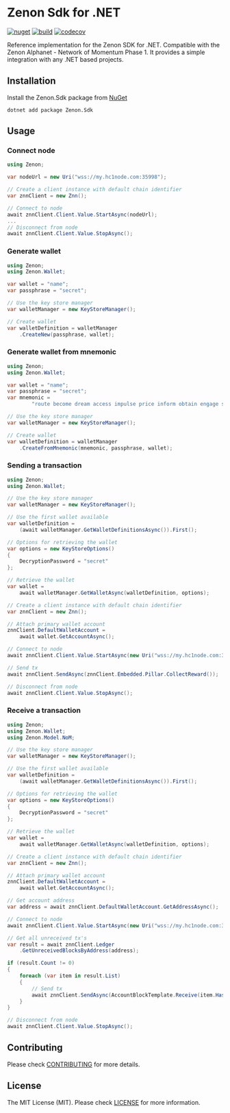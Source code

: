 # Zenon Sdk for .NET

[![nuget](https://img.shields.io/nuget/v/Zenon.Sdk)](https://nuget.org/packages/Zenon.Sdk) [![build](https://img.shields.io/github/actions/workflow/status/kingGorrin/znn_sdk_csharp/publish.yml?branch=main)](https://github.com/KingGorrin/znn_sdk_csharp/actions/workflows/publish.yml) [![codecov](https://img.shields.io/codecov/c/github/KingGorrin/znn_sdk_csharp?token=FWKGWMWO7U)](https://codecov.io/gh/KingGorrin/znn_sdk_csharp)

Reference implementation for the Zenon SDK for .NET. Compatible with the Zenon Alphanet - Network of Momentum Phase 1. 
It provides a simple integration with any .NET based projects.

## Installation

Install the Zenon.Sdk package from [NuGet](https://www.nuget.org/packages/Zenon.Sdk)

```
dotnet add package Zenon.Sdk
```

## Usage

### Connect node

```csharp
using Zenon;

var nodeUrl = new Uri("wss://my.hc1node.com:35998");

// Create a client instance with default chain identifier
var znnClient = new Znn();

// Connect to node
await znnClient.Client.Value.StartAsync(nodeUrl);
...
// Disconnect from node
await znnClient.Client.Value.StopAsync();
```

### Generate wallet

```csharp
using Zenon;
using Zenon.Wallet;

var wallet = "name";
var passphrase = "secret";

// Use the key store manager
var walletManager = new KeyStoreManager();

// Create wallet
var walletDefinition = walletManager
    .CreateNew(passphrase, wallet);
```

### Generate wallet from mnemonic

```csharp
using Zenon;
using Zenon.Wallet;

var wallet = "name";
var passphrase = "secret";
var mnemonic =
        "route become dream access impulse price inform obtain engage ski believe awful absent pig thing vibrant possible exotic flee pepper marble rural fire fancy";

// Use the key store manager
var walletManager = new KeyStoreManager();

// Create wallet
var walletDefinition = walletManager
    .CreateFromMnemonic(mnemonic, passphrase, wallet);
```

### Sending a transaction

```csharp
using Zenon;
using Zenon.Wallet;

// Use the key store manager
var walletManager = new KeyStoreManager();

// Use the first wallet available
var walletDefinition =
    (await walletManager.GetWalletDefinitionsAsync()).First();

// Options for retrieving the wallet
var options = new KeyStoreOptions()
{
    DecryptionPassword = "secret"
};

// Retrieve the wallet
var wallet =
    await walletManager.GetWalletAsync(walletDefinition, options);

// Create a client instance with default chain identifier
var znnClient = new Znn();

// Attach primary wallet account
znnClient.DefaultWalletAccount =
    await wallet.GetAccountAsync();

// Connect to node
await znnClient.Client.Value.StartAsync(new Uri("wss://my.hc1node.com:35998"));

// Send tx
await znnClient.SendAsync(znnClient.Embedded.Pillar.CollectReward());

// Disconnect from node
await znnClient.Client.Value.StopAsync();
```

### Receive a transaction

```csharp
using Zenon;
using Zenon.Wallet;
using Zenon.Model.NoM;

// Use the key store manager
var walletManager = new KeyStoreManager();

// Use the first wallet available
var walletDefinition =
    (await walletManager.GetWalletDefinitionsAsync()).First();

// Options for retrieving the wallet
var options = new KeyStoreOptions()
{
    DecryptionPassword = "secret"
};

// Retrieve the wallet
var wallet =
    await walletManager.GetWalletAsync(walletDefinition, options);

// Create a client instance with default chain identifier
var znnClient = new Znn();

// Attach primary wallet account
znnClient.DefaultWalletAccount =
    await wallet.GetAccountAsync();

// Get account address
var address = await znnClient.DefaultWalletAccount.GetAddressAsync();

// Connect to node
await znnClient.Client.Value.StartAsync(new Uri("wss://my.hc1node.com:35998"));

// Get all unreceived tx's
var result = await znnClient.Ledger
    .GetUnreceivedBlocksByAddress(address);

if (result.Count != 0)
{
    foreach (var item in result.List)
    {
        // Send tx
        await znnClient.SendAsync(AccountBlockTemplate.Receive(item.Hash));
    }
}

// Disconnect from node
await znnClient.Client.Value.StopAsync();
```

## Contributing

Please check [CONTRIBUTING](./CONTRIBUTING.md) for more details.

## License

The MIT License (MIT). Please check [LICENSE](./LICENSE) for more information.